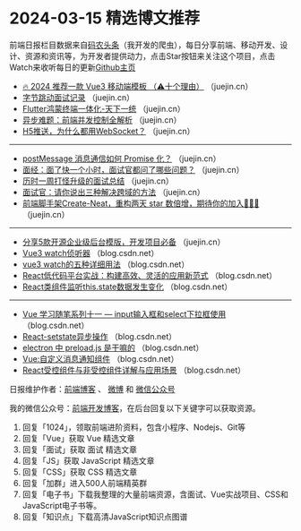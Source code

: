 # 2024-03-15 精选博文推荐

前端日报栏目数据来自[码农头条](http://toutiao.qdkfweb.cn/)（我开发的爬虫），每日分享前端、移动开发、设计、资源和资讯等，为开发者提供动力，点击Star按钮来关注这个项目，点击Watch来收听每日的更新[Github主页](https://github.com/kujian/frontendDaily)
* [🔥 2024 推荐一款 Vue3 移动端模板 （⚠十个理由）](https://juejin.cn/post/7344536653463076901) （juejin.cn）
* [字节跳动面试记录](https://juejin.cn/post/7345821800880324671) （juejin.cn）
* [Flutter鸿蒙终端一体化-天下一统](https://juejin.cn/post/7345008762103201819) （juejin.cn）
* [异步难题：前端并发控制全解析](https://juejin.cn/post/7345423793210802186) （juejin.cn）
* [H5推送，为什么都用WebSocket？](https://juejin.cn/post/7345404998164955147) （juejin.cn）

***
* [postMessage 消息通信如何 Promise 化？](https://juejin.cn/post/7345356037404409882) （juejin.cn）
* [面经：面了快一个小时，面试官都问了哪些问题？](https://juejin.cn/post/7345105799864533033) （juejin.cn）
* [历时一周打怪升级的面试总结](https://juejin.cn/post/7345008762102562843) （juejin.cn）
* [面试官：请你说出三种解决跨域的方法](https://juejin.cn/post/7345684394584260645) （juejin.cn）
* [前端脚手架Create-Neat，重构两天 star 数倍增，期待你的加入🚀🚀🚀](https://juejin.cn/post/7345297230201667624) （juejin.cn）

***
* [分享5款开源企业级后台模版，开发项目必备](https://juejin.cn/post/7345647273160884265) （juejin.cn）
* [Vue3 watch侦听器](https://blog.csdn.net/jiaoyangdetian/article/details/136710355) （blog.csdn.net）
* [vue3 watch的五种详细用法](https://blog.csdn.net/jieweiwujie/article/details/136701934) （blog.csdn.net）
* [React低代码平台实战：构建高效、灵活的应用新范式](https://blog.csdn.net/u014727709/article/details/136641799) （blog.csdn.net）
* [React类组件监听this.state数据发生变化](https://blog.csdn.net/weixin_51057497/article/details/136718261) （blog.csdn.net）

***
* [Vue 学习随笔系列十一 &#8212; input输入框和select下拉框使用](https://blog.csdn.net/mm_0123456789/article/details/133134612) （blog.csdn.net）
* [React-setstate异步操作](https://blog.csdn.net/weixin_42555643/article/details/136716719) （blog.csdn.net）
* [electron 中 preload.js 是干嘛的](https://blog.csdn.net/weixin_54252035/article/details/136709270) （blog.csdn.net）
* [Vue:自定义消息通知组件](https://blog.csdn.net/qq_45820271/article/details/136719625) （blog.csdn.net）
* [React受控组件与非受控组件详解与应用场景](https://blog.csdn.net/weixin_43954733/article/details/136723296) （blog.csdn.net）

日报维护作者：[前端博客](https://qdkfweb.cn/) 、 [微博](http://weibo.com/kujian) 和 [微信公众号](https://open.weixin.qq.com/qr/code?username=caibaojian_com)

我的微信公众号：[前端开发博客](https://open.weixin.qq.com/qr/code?username=caibaojian_com)，在后台回复以下关键字可以获取资源。

1. 回复「1024」，领取前端进阶资料，包含小程序、Nodejs、Git等
2. 回复「Vue」获取 Vue 精选文章
3. 回复「面试」获取 面试 精选文章
4. 回复「JS」获取 JavaScript 精选文章
5. 回复「CSS」获取 CSS 精选文章
6. 回复「加群」进入500人前端精英群
7. 回复「电子书」下载我整理的大量前端资源，含面试、Vue实战项目、CSS和JavaScript电子书等。
8. 回复「知识点」下载高清JavaScript知识点图谱